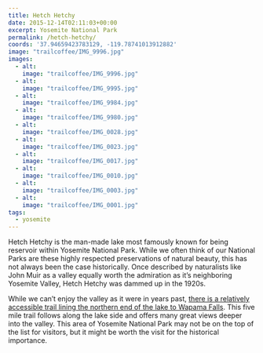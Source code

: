 ```yaml
---
title: Hetch Hetchy
date: 2015-12-14T02:11:03+00:00
excerpt: Yosemite National Park
permalink: /hetch-hetchy/
coords: '37.94659423783129, -119.78741013912882'
image: "trailcoffee/IMG_9996.jpg"
images:
  - alt: 
    image: "trailcoffee/IMG_9996.jpg"
  - alt: 
    image: "trailcoffee/IMG_9995.jpg"
  - alt: 
    image: "trailcoffee/IMG_9984.jpg"
  - alt: 
    image: "trailcoffee/IMG_9980.jpg"
  - alt: 
    image: "trailcoffee/IMG_0028.jpg"
  - alt: 
    image: "trailcoffee/IMG_0023.jpg"
  - alt: 
    image: "trailcoffee/IMG_0017.jpg"
  - alt: 
    image: "trailcoffee/IMG_0010.jpg"
  - alt: 
    image: "trailcoffee/IMG_0003.jpg"
  - alt: 
    image: "trailcoffee/IMG_0001.jpg"
tags:
  - yosemite
---
```

Hetch Hetchy is the man-made lake most famously known for being reservoir within Yosemite National Park. While we often think of our National Parks are these highly respected preservations of natural beauty, this has not always been the case historically. Once described by naturalists like John Muir as a valley equally worth the admiration as it’s neighboring Yosemite Valley, Hetch Hetchy was dammed up in the 1920s.

While we can’t enjoy the valley as it were in years past, <a href="http://www.nps.gov/yose/planyourvisit/hetchhetchy.htm">there is a relatively accessible trail lining the northern end of the lake to Wapama Falls</a>. This five mile trail follows along the lake side and offers many great views deeper into the valley. This area of Yosemite National Park may not be on the top of the list for visitors, but it might be worth the visit for the historical importance.



&nbsp;